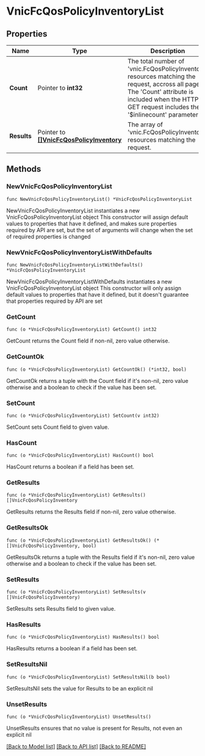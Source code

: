 # VnicFcQosPolicyInventoryList

## Properties

Name | Type | Description | Notes
------------ | ------------- | ------------- | -------------
**Count** | Pointer to **int32** | The total number of &#39;vnic.FcQosPolicyInventory&#39; resources matching the request, accross all pages. The &#39;Count&#39; attribute is included when the HTTP GET request includes the &#39;$inlinecount&#39; parameter. | [optional] 
**Results** | Pointer to [**[]VnicFcQosPolicyInventory**](VnicFcQosPolicyInventory.md) | The array of &#39;vnic.FcQosPolicyInventory&#39; resources matching the request. | [optional] 

## Methods

### NewVnicFcQosPolicyInventoryList

`func NewVnicFcQosPolicyInventoryList() *VnicFcQosPolicyInventoryList`

NewVnicFcQosPolicyInventoryList instantiates a new VnicFcQosPolicyInventoryList object
This constructor will assign default values to properties that have it defined,
and makes sure properties required by API are set, but the set of arguments
will change when the set of required properties is changed

### NewVnicFcQosPolicyInventoryListWithDefaults

`func NewVnicFcQosPolicyInventoryListWithDefaults() *VnicFcQosPolicyInventoryList`

NewVnicFcQosPolicyInventoryListWithDefaults instantiates a new VnicFcQosPolicyInventoryList object
This constructor will only assign default values to properties that have it defined,
but it doesn't guarantee that properties required by API are set

### GetCount

`func (o *VnicFcQosPolicyInventoryList) GetCount() int32`

GetCount returns the Count field if non-nil, zero value otherwise.

### GetCountOk

`func (o *VnicFcQosPolicyInventoryList) GetCountOk() (*int32, bool)`

GetCountOk returns a tuple with the Count field if it's non-nil, zero value otherwise
and a boolean to check if the value has been set.

### SetCount

`func (o *VnicFcQosPolicyInventoryList) SetCount(v int32)`

SetCount sets Count field to given value.

### HasCount

`func (o *VnicFcQosPolicyInventoryList) HasCount() bool`

HasCount returns a boolean if a field has been set.

### GetResults

`func (o *VnicFcQosPolicyInventoryList) GetResults() []VnicFcQosPolicyInventory`

GetResults returns the Results field if non-nil, zero value otherwise.

### GetResultsOk

`func (o *VnicFcQosPolicyInventoryList) GetResultsOk() (*[]VnicFcQosPolicyInventory, bool)`

GetResultsOk returns a tuple with the Results field if it's non-nil, zero value otherwise
and a boolean to check if the value has been set.

### SetResults

`func (o *VnicFcQosPolicyInventoryList) SetResults(v []VnicFcQosPolicyInventory)`

SetResults sets Results field to given value.

### HasResults

`func (o *VnicFcQosPolicyInventoryList) HasResults() bool`

HasResults returns a boolean if a field has been set.

### SetResultsNil

`func (o *VnicFcQosPolicyInventoryList) SetResultsNil(b bool)`

 SetResultsNil sets the value for Results to be an explicit nil

### UnsetResults
`func (o *VnicFcQosPolicyInventoryList) UnsetResults()`

UnsetResults ensures that no value is present for Results, not even an explicit nil

[[Back to Model list]](../README.md#documentation-for-models) [[Back to API list]](../README.md#documentation-for-api-endpoints) [[Back to README]](../README.md)


